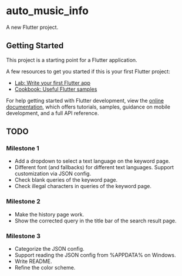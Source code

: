 # auto_music_info

A new Flutter project.

## Getting Started

This project is a starting point for a Flutter application.

A few resources to get you started if this is your first Flutter project:

- [Lab: Write your first Flutter app](https://docs.flutter.dev/get-started/codelab)
- [Cookbook: Useful Flutter samples](https://docs.flutter.dev/cookbook)

For help getting started with Flutter development, view the
[online documentation](https://docs.flutter.dev/), which offers tutorials,
samples, guidance on mobile development, and a full API reference.

## TODO

### Milestone 1

- Add a dropdown to select a text language on the keyword page.
- Different font (and fallbacks) for different text languages. Support
  customization via JSON config.
- Check blank queries of the keyword page.
- Check illegal characters in queries of the keyword page.

### Milestone 2

- Make the history page work.
- Show the corrected query in the title bar of the search result page.

### Milestone 3

- Categorize the JSON config.
- Support reading the JSON config from %APPDATA% on Windows.
- Write README.
- Refine the color scheme.
